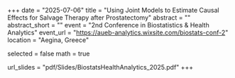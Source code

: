 +++
date = "2025-07-06"
title = "Using Joint Models to Estimate Causal Effects for Salvage Therapy after Prostatectomy"
abstract = ""
abstract_short = ""
event = "2nd Conference in Biostatistics & Health Analytics"
event_url = "https://aueb-analytics.wixsite.com/biostats-conf-2"
location = "Aegina, Greece"

selected = false
math = true

url_slides = "pdf/Slides/BiostatsHealthAnalytics_2025.pdf"
+++
